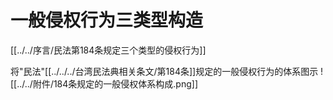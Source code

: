 # 一般侵权行为三类型构造

[[../../序言/民法第184条规定三个类型的侵权行为]]

将"民法"[[../../../台湾民法典相关条文/第184条]]规定的一般侵权行为的体系图示
![[../../附件/184条规定的一般侵权体系构成.png]]

